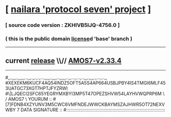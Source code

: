 
# [ [nailara 'protocol seven' project](http://nailara.network/) ]

### [ source code version : ZKHIVB5IJQ-4756.0 ]

### ( this is the public domain [license](../license)d 'base' branch )
---
## current [release](https://github.com/nailara-technologies/protocol-7/releases) \\\\// [AMOS7-v2.33.4](https://github.com/nailara-technologies/protocol-7/releases/tag/AMOS7-v2.33.4)
---

#,,.,,,.,,,,,,..,,,.,,.,.,...,,,,,.,,,,..,,,,,..,,...,...,..,,,.,,,,.,...,..,,
#XEXEKM6KUCF4AQ54INDZ5OFT5A5S4AP664USBJPBY4IS4TMGI6MLF453UATGC73XGT7HPTJFYZRWI
#\\\|LJQECI2SFC65YEGRYMXBYI3MP5T47OPEZSHVW54LAYHVWQPRP6M \ / AMOS7 \ YOURUM ::
#\[7]FDNB4XZYUNV3M5CWC6VMFNDEJWWCKBAYMSZAJHWR5OT72NEXVWBY 7  DATA SIGNATURE ::
#:::::::::::::::::::::::::::::::::::::::::::::::::::::::::::::::::::::::::::::
